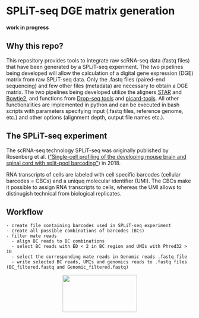 # SPLiT-seq DGE matrix generation
**work in progress**

## Why this repo?
This repository provides tools to integrate raw scRNA-seq data (fastq files) that have been generated by a SPLiT-seq experiment. The two pipelines being developed will allow the calculation of a digital gene expression (DGE) matrix from raw SPLiT-seq data. Only the .fastq files (paired-end sequencing) and few other files (metadata) are necessary to obtain a DGE matrix. The two pipelines being developed utilize the aligners [STAR](https://github.com/alexdobin/STAR) and [Bowtie2](https://github.com/alexdobin/STAR), and functions from [Drop-seq tools](https://github.com/broadinstitute/Drop-seq/releases) and [picard-tools](https://broadinstitute.github.io/picard/). All other functionalities are implemented in python and can be executed in bash scripts with parameters specifying input (.fastq files, reference genome, etc.) and other options (alignment depth, output file names etc.).
## The SPLiT-seq experiment
The scRNA-seq technology SPLiT-seq was originally published by Rosenberg et al. (["Single-cell profiling of the developing mouse brain and spinal cord with split-pool barcoding"](https://science.sciencemag.org/content/360/6385/176)) in 2018.

RNA transcripts of cells are labeled with cell specific barcodes (cellular barcodes = CBCs) and a uniquq molecular identifier (UMI). The CBCs make it possible to assign RNA transcripts to cells, whereas the UMI allows to distinugish technical from biological replicates.
## Workflow
```
- create file containing barcodes used in SPLiT-seq experiment
- create all possible combinations of barcodes (BCs)
- filter mate reads
  - align BC reads to BC combinations
  - select BC reads with ED < 2 in BC region and UMIs with Phred32 > 10
  - select the corresponding mate reads in Genomic reads .fastq file
  - write selected BC reads, UMIs and genomics reads to .fastq files (BC_filtered.fastq and Genomic_filtered.fastq)
  ```
 <p align="center">
  <img src="https://user-images.githubusercontent.com/43107602/67564642-b0954780-f723-11e9-9c6a-bd5007bdc751.png"     height="100" width="200">
 </p>

